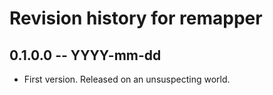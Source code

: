 # Revision history for remapper

## 0.1.0.0 -- YYYY-mm-dd

* First version. Released on an unsuspecting world.
